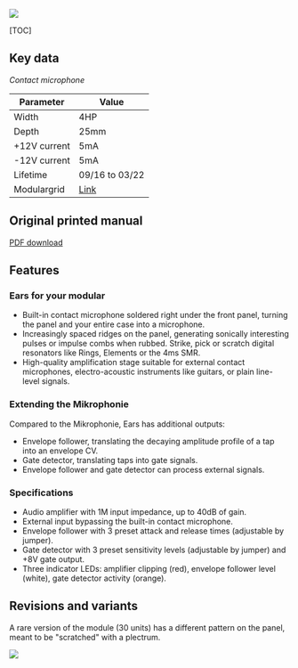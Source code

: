 ![](images/front_small.jpg)

[TOC]

## Key data

*Contact microphone*

Parameter    | Value
-------------|------
Width        | 4HP
Depth        | 25mm
+12V current | 5mA
-12V current | 5mA
Lifetime     | 09/16 to 03/22
Modulargrid  | [Link](https://www.modulargrid.net/e/mutable-instruments-ears)

## Original printed manual

[PDF download](downloads/ears_quickstart.pdf)

## Features

### Ears for your modular

* Built-in contact microphone soldered right under the front panel, turning the panel and your entire case into a microphone.
* Increasingly spaced ridges on the panel, generating sonically interesting pulses or impulse combs when rubbed. Strike, pick or scratch digital resonators like Rings, Elements or the 4ms SMR.
* High-quality amplification stage suitable for external contact microphones, electro-acoustic instruments like guitars, or plain line-level signals.

### Extending the Mikrophonie

Compared to the Mikrophonie, Ears has additional outputs:

* Envelope follower, translating the decaying amplitude profile of a tap into an envelope CV.
* Gate detector, translating taps into gate signals.
* Envelope follower and gate detector can process external signals.

### Specifications

* Audio amplifier with 1M input impedance, up to 40dB of gain.
* External input bypassing the built-in contact microphone.
* Envelope follower with 3 preset attack and release times (adjustable by jumper).
* Gate detector with 3 preset sensitivity levels (adjustable by jumper) and +8V gate output.
* Three indicator LEDs: amplifier clipping (red), envelope follower level (white), gate detector activity (orange).

## Revisions and variants

A rare version of the module (30 units) has a different pattern on the panel, meant to be "scratched" with a plectrum.

![](./images/alt_panel.png)